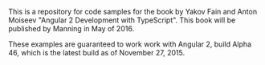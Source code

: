 This is a repository for code samples for the book by Yakov Fain and Anton Moiseev "Angular 2 Development with TypeScript". This book will be published by Manning in May of 2016. 

These examples are guaranteed to work work with Angular 2, build Alpha 46, which is the latest build as of November 27, 2015. 

